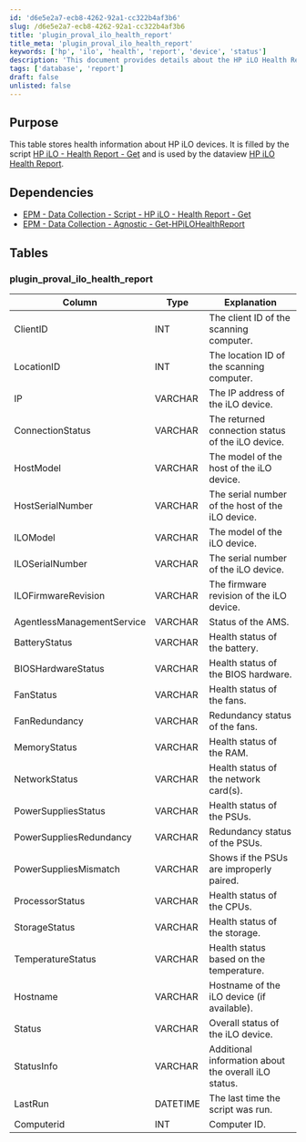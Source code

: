```yaml
---
id: 'd6e5e2a7-ecb8-4262-92a1-cc322b4af3b6'
slug: /d6e5e2a7-ecb8-4262-92a1-cc322b4af3b6
title: 'plugin_proval_ilo_health_report'
title_meta: 'plugin_proval_ilo_health_report'
keywords: ['hp', 'ilo', 'health', 'report', 'device', 'status']
description: 'This document provides details about the HP iLO Health Report table, including its purpose, dependencies, and the structure of the data it stores about HP iLO devices. It outlines the columns, data types, and explanations for each entry, helping users understand the health information collected by the script.'
tags: ['database', 'report']
draft: false
unlisted: false
---
```


## Purpose

This table stores health information about HP iLO devices. It is filled by the script [HP iLO - Health Report - Get](<../scripts/HP iLO - Health Report - Get.md>) and is used by the dataview [HP iLO Health Report](<../dataviews/HP iLO Health Report.md>).

## Dependencies

- [EPM - Data Collection - Script - HP iLO - Health Report - Get](<../scripts/HP iLO - Health Report - Get.md>)
- [EPM - Data Collection - Agnostic - Get-HPiLOHealthReport](<../../powershell/Get-HPiLOHealthReport.md>)

## Tables

### plugin_proval_ilo_health_report

| Column                       | Type     | Explanation                                            |
|------------------------------|----------|-------------------------------------------------------|
| ClientID                     | INT      | The client ID of the scanning computer.               |
| LocationID                   | INT      | The location ID of the scanning computer.             |
| IP                           | VARCHAR  | The IP address of the iLO device.                     |
| ConnectionStatus             | VARCHAR  | The returned connection status of the iLO device.     |
| HostModel                    | VARCHAR  | The model of the host of the iLO device.             |
| HostSerialNumber             | VARCHAR  | The serial number of the host of the iLO device.     |
| ILOModel                     | VARCHAR  | The model of the iLO device.                          |
| ILOSerialNumber              | VARCHAR  | The serial number of the iLO device.                  |
| ILOFirmwareRevision          | VARCHAR  | The firmware revision of the iLO device.              |
| AgentlessManagementService    | VARCHAR  | Status of the AMS.                                    |
| BatteryStatus                | VARCHAR  | Health status of the battery.                          |
| BIOSHardwareStatus           | VARCHAR  | Health status of the BIOS hardware.                   |
| FanStatus                    | VARCHAR  | Health status of the fans.                            |
| FanRedundancy                | VARCHAR  | Redundancy status of the fans.                        |
| MemoryStatus                 | VARCHAR  | Health status of the RAM.                             |
| NetworkStatus                | VARCHAR  | Health status of the network card(s).                 |
| PowerSuppliesStatus          | VARCHAR  | Health status of the PSUs.                            |
| PowerSuppliesRedundancy      | VARCHAR  | Redundancy status of the PSUs.                        |
| PowerSuppliesMismatch        | VARCHAR  | Shows if the PSUs are improperly paired.              |
| ProcessorStatus              | VARCHAR  | Health status of the CPUs.                            |
| StorageStatus                | VARCHAR  | Health status of the storage.                          |
| TemperatureStatus            | VARCHAR  | Health status based on the temperature.               |
| Hostname                     | VARCHAR  | Hostname of the iLO device (if available).           |
| Status                       | VARCHAR  | Overall status of the iLO device.                     |
| StatusInfo                   | VARCHAR  | Additional information about the overall iLO status.  |
| LastRun                      | DATETIME | The last time the script was run.                     |
| Computerid                   | INT      | Computer ID.                                          |


